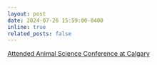```yaml
---
layout: post
date: 2024-07-26 15:59:00-0400
inline: true
related_posts: false
---
```


[Attended Animal Science Conference at Calgary](https://www.example.com)



